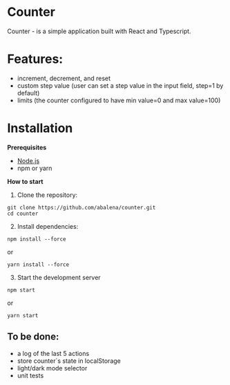 # Counter

Counter - is a simple application built with React and Typescript.

# Features:

- increment, decrement, and reset
- custom step value (user can set a step value in the input field, step=1 by default)
- limits (the counter configured to have min value=0 and max value=100)

# Installation

**Prerequisites**

- [Node.js](https://nodejs.org/en/)
- npm or yarn

**How to start**

1. Clone the repository:

```
git clone https://github.com/abalena/counter.git
cd counter
```

2. Install dependencies:

```
npm install --force
```

or

```
yarn install --force
```

3. Start the development server

```
npm start
```

or

```
yarn start
```

## To be done:

- a log of the last 5 actions
- store counter`s state in localStorage
- light/dark mode selector
- unit tests
